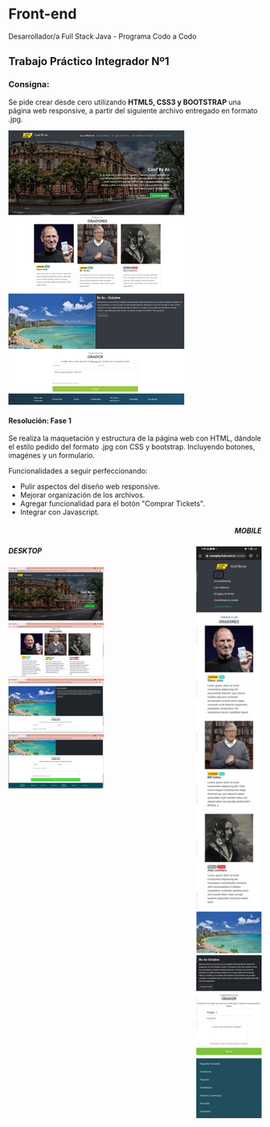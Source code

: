 # Front-end
Desarrollador/a Full Stack Java - Programa Codo a Codo


<h2> Trabajo Práctico Integrador Nº1 </h2>

<h3><b>Consigna:</b></h3>

Se pide crear desde cero utilizando <b>HTML5, CSS3 y BOOTSTRAP</b> una página web responsive,
a partir del siguiente archivo entregado en formato .jpg.

<img src="screenshots/final_front_2021.jpg" width=350px>

<h4>Resolución: Fase 1 </h4>
Se realiza la maquetación y estructura de la página web con HTML, dándole el estilo pedido del formato .jpg con CSS y bootstrap.
Incluyendo botones, imagénes y un formulario.

Funcionalidades a seguir perfeccionando:
- Pulir aspectos del diseño web responsive.
- Mejorar organización de los archivos.
- Agregar funcionalidad para el botón "Comprar Tickets".
- Integrar con Javascript.

<h5 align="right">MOBILE</h5>
<img align="right" src="screenshots/Screen-celular.jpg" width=130px>

<h5>DESKTOP</h5>
<img src="screenshots/screen1.png" width=190px>
<img src="screenshots/screen2.png" width=190px>
<img src="screenshots/screen3.png" width=190px>
<img src="screenshots/screen4.png" width=190px>

